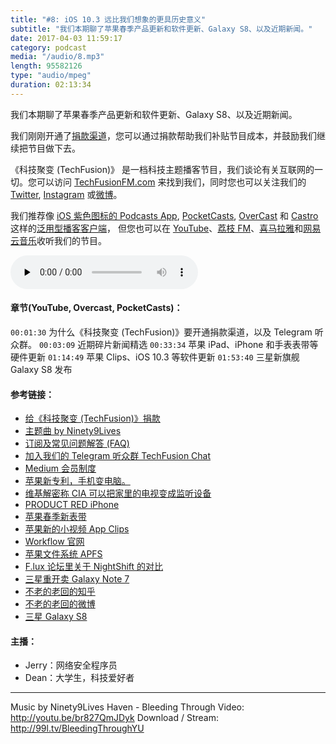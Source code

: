 ```yaml
---
title: "#8: iOS 10.3 远比我们想象的更具历史意义"
subtitle: "我们本期聊了苹果春季产品更新和软件更新、Galaxy S8、以及近期新闻。"
date: 2017-04-03 11:59:17
category: podcast
media: "/audio/8.mp3"
length: 95582126 
type: "audio/mpeg"
duration: 02:13:34
---
```


我们本期聊了苹果春季产品更新和软件更新、Galaxy S8、以及近期新闻。

我们刚刚开通了[捐款渠道](https://techfusionfm.com/donate)，您可以通过捐款帮助我们补贴节目成本，并鼓励我们继续把节目做下去。

《科技聚变 (TechFusion)》 是一档科技主题播客节目，我们谈论有关互联网的一切。您可以访问 [TechFusionFM.com](https://TechFusionFM.com) 来找到我们，同时您也可以关注我们的 [Twitter](http://twitter.com/TechFusionFM), [Instagram](https://www.instagram.com/techfusionfm/) 或[微博](http://weibo.com/TechFusionFM)。

我们推荐像 [iOS 紫色图标的 Podcasts App](https://itunes.apple.com/cn/podcast/id1202658654), [PocketCasts](http://pca.st/podcast/28fcd200-cc7c-0134-10da-25324e2a541d), [OverCast](https://overcast.fm) 和 [Castro](http://supertop.co/castro/) 这样的[泛用型播客客户端](https://techfusionfm.com/faq)， 但您也可以在 [YouTube](https://www.youtube.com/channel/UC6uvHf21Tjm5lepw6P2Ki-Q)、[荔枝 FM](https://www.lizhi.fm/1494013/)、[喜马拉雅](http://www.ximalaya.com/72456289/album/6648521)和[网易云音乐](http://music.163.com/#/djradio?id=347498120)收听我们的节目。

<audio class="audioPlayer" controls preload="none" src="https://techfusionfm.com/audio/8.mp3"></audio>

#### 章节(YouTube, Overcast, PocketCasts)：
```00:01:30``` 为什么《科技聚变 (TechFusion)》要开通捐款渠道，以及 Telegram 听众群。
```00:03:09``` 近期碎片新闻精选
```00:33:34``` 苹果 iPad、iPhone 和手表表带等硬件更新
```01:14:49``` 苹果 Clips、iOS 10.3 等软件更新
```01:53:40``` 三星新旗舰 Galaxy S8 发布

#### 参考链接：
- [给《科技聚变 (TechFusion)》捐款](https://techfusionfm.com/donate)
- [主题曲 by Ninety9Lives](http://99l.tv/BleedingThroughYU)
- [订阅及常见问题解答 (FAQ)](https://techfusionfm.com/faq)
- [加入我们的 Telegram 听众群 TechFusion Chat](https://telegram.me/TechFusionChat)
- [Medium 会员制度](https://medium.com/membership)
- [苹果新专利，手机变电脑。](https://www.cnet.com/au/news/apple-patent-points-to-a-possible-iphone-powered-laptop/)
- [维基解密称 CIA 可以把家里的电视变成监听设备](https://36kr.com/p/5066404.html)
- [PRODUCT RED iPhone](http://www.apple.com/shop/buy-iphone/special-edition-iphone-7)
- [苹果春季新表带](http://www.apple.com/ca/shop/watch/bands)
- [苹果新的小视频 App Clips](http://www.apple.com/cn/clips/)
- [Workflow 官网](https://workflow.is)
- [苹果文件系统 APFS](https://en.wikipedia.org/wiki/Apple_File_System)
- [F.lux 论坛里关于 NightShift 的对比](https://forum.justgetflux.com/topic/3655/f-lux-vs-night-shift-in-macos-10-12-4/8)
- [三星重开卖 Galaxy Note 7](http://www.pingwest.com/samsung-ready-to-salvage-note-7-and-sell-refurbished-ones/)
- [不老的老回的知乎](https://www.zhihu.com/people/husky0708/answers)
- [不老的老回的微博](https://weibo.com/u/1818257047)
- [三星 Galaxy S8](http://www.samsung.com/cn/smartphones/galaxy-s8/)

#### 主播：
- Jerry：网络安全程序员
- Dean：大学生，科技爱好者

---
Music by Ninety9Lives
Haven - Bleeding Through
Video: http://youtu.be/br827QmJDyk
Download / Stream: http://99l.tv/BleedingThroughYU

